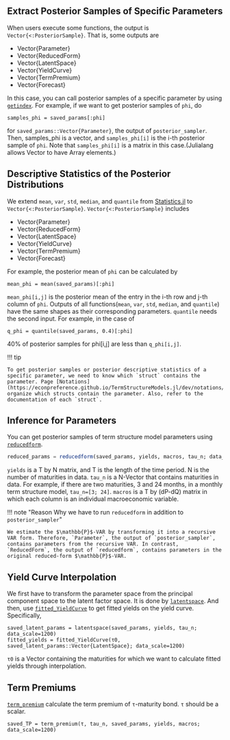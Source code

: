 ## Extract Posterior Samples of Specific Parameters

When users execute some functions, the output is `Vector{<:PosteriorSample}`. That is, some outputs are

- Vector{Parameter}
- Vector{ReducedForm}
- Vector{LatentSpace}
- Vector{YieldCurve}
- Vector{TermPremium}
- Vector{Forecast}

In this case, you can call posterior samples of a specific parameter by using [`getindex`](https://econpreference.github.io/TermStructureModels.jl/dev/api/#Base.getindex-Tuple{Vector{var%22#s13%22}%20where%20var%22#s13%22%3C:PosteriorSample,%20Symbol}). For example, if we want to get posterior samples of `phi`, do

```juila
samples_phi = saved_params[:phi]
```

for `saved_params::Vector{Parameter}`, the output of `posterior_sampler`. Then, samples_phi is a vector, and `samples_phi[i]` is the i-th posterior sample of `phi`. Note that `samples_phi[i]` is a matrix in this case.(Julialang allows Vector to have Array elements.)

## Descriptive Statistics of the Posterior Distributions

We extend `mean`, `var`, `std`, `median`, and `quantile` from [Statistics.jl](https://github.com/JuliaStats/Statistics.jl) to `Vector{<:PosteriorSample}`. `Vector{<:PosteriorSample}` includes

- Vector{Parameter}
- Vector{ReducedForm}
- Vector{LatentSpace}
- Vector{YieldCurve}
- Vector{TermPremium}
- Vector{Forecast}

For example, the posterior mean of `phi` can be calculated by

```juila
mean_phi = mean(saved_params)[:phi]
```

`mean_phi[i,j]` is the posterior mean of the entry in the i-th row and j-th column of `phi`. Outputs of all functions(`mean`, `var`, `std`, `median`, and `quantile`) have the same shapes as their corresponding parameters. `quantile` needs the second input. For example, in the case of

```juila
q_phi = quantile(saved_params, 0.4)[:phi]
```

40% of posterior samples for phi[i,j] are less than `q_phi[i,j]`.

!!! tip

    To get posterior samples or posterior descriptive statistics of a specific parameter, we need to know which `struct` contains the parameter. Page [Notations](https://econpreference.github.io/TermStructureModels.jl/dev/notations/) organize which structs contain the parameter. Also, refer to the documentation of each `struct`.

## Inference for Parameters

You can get posterior samples of term structure model parameters using [`reducedform`](https://econpreference.github.io/TermStructureModels.jl/dev/api/#TermStructureModels.reducedform-NTuple{4,%20Any}).

```julia
reduced_params = reducedform(saved_params, yields, macros, tau_n; data_scale=1200)
```

`yields` is a T by N matrix, and T is the length of the time period. N is the number of maturities in data. `tau_n` is a N-Vector that contains maturities in data. For example, if there are two maturities, 3 and 24 months, in a monthly term structure model, `tau_n=[3; 24]`. `macros` is a T by (dP-dQ) matrix in which each column is an individual macroeconomic variable.

!!! note "Reason Why we have to run `reducedform` in addition to `posterior_sampler`"

    We estimate the $\mathbb{P}$-VAR by transforming it into a recursive VAR form. Therefore, `Parameter`, the output of `posterior_sampler`, contains parameters from the recursive VAR. In contrast, `ReducedForm`, the output of `reducedform`, contains parameters in the original reduced-form $\mathbb{P}$-VAR.

## Yield Curve Interpolation

We first have to transform the parameter space from the principal component space to the latent factor space. It is done by [`latentspace`](https://econpreference.github.io/TermStructureModels.jl/dev/api/#TermStructureModels.latentspace-Tuple{Any,%20Any,%20Any}). And then, use [`fitted_YieldCurve`](https://econpreference.github.io/TermStructureModels.jl/dev/api/#TermStructureModels.fitted_YieldCurve-Tuple{Any,%20Vector{LatentSpace}}) to get fitted yields on the yield curve. Specifically,

```juila
saved_latent_params = latentspace(saved_params, yields, tau_n; data_scale=1200)
fitted_yields = fitted_YieldCurve(τ0, saved_latent_params::Vector{LatentSpace}; data_scale=1200)
```

`τ0` is a Vector containing the maturities for which we want to calculate fitted yields through interpolation.

## Term Premiums

[`term_premium`](https://econpreference.github.io/TermStructureModels.jl/dev/api/#TermStructureModels.term_premium-NTuple{5,%20Any}) calculate the term premium of `τ`-maturity bond. `τ` should be a scalar.

```juila
saved_TP = term_premium(τ, tau_n, saved_params, yields, macros; data_scale=1200)
```
